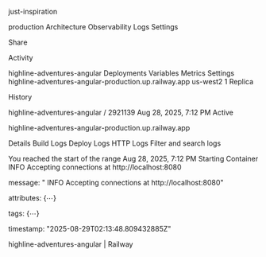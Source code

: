 just-inspiration


production
Architecture
Observability
Logs
Settings

Share





Activity


highline-adventures-angular
Deployments
Variables
Metrics
Settings
highline-adventures-angular-production.up.railway.app
us-west2
1 Replica




History

highline-adventures-angular
/
2921139
Aug 28, 2025, 7:12 PM
Active

highline-adventures-angular-production.up.railway.app

Details
Build Logs
Deploy Logs
HTTP Logs
Filter and search logs

You reached the start of the range
Aug 28, 2025, 7:12 PM
Starting Container
 INFO  Accepting connections at http://localhost:8080

message:
" INFO Accepting connections at http://localhost:8080"

attributes:
{⋯}

tags:
{⋯}

timestamp:
"2025-08-29T02:13:48.809432885Z"


highline-adventures-angular | Railway